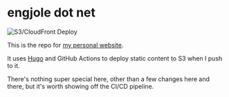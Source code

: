 # engjole dot net
![S3/CloudFront Deploy](https://github.com/ENG-Jole/engjoledotnet/actions/workflows/build-deploy.yml/badge.svg)

This is the repo for [my personal website](https://www.engjole.net).

It uses [Hugo](https://gohugo.io) and GitHub Actions to deploy static content to S3 when I push to it.

There's nothing super special here, other than a few changes here and there, but it's worth showing off the CI/CD pipeline.

